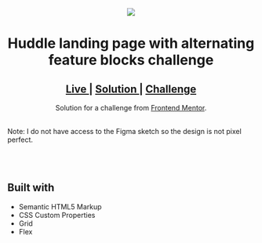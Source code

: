 <div align="center">
<img src="https://res.cloudinary.com/dz209s6jk/image/upload/q_auto:good,w_900/Challenges/wn3pttg6nwgymod2iqxy.jpg"></img>
</div>

<h1 align="center">Huddle landing page with alternating feature blocks challenge</h1>

<div align="center">
  <h2>
    <a href="https://abdulrahmanfe.github.io/Challenge_Num_14/" target="_blank">
      Live
    </a>
    <span> | </span>
    <a href="https://www.frontendmentor.io/solutions/responsive-huddle-landing-page-component-html5-and-css3-NX_SI-YdF" target="_blank">
      Solution
    </a>
   <span> | </span>
    <a href="https://www.frontendmentor.io/challenges/huddle-landing-page-with-alternating-feature-blocks-5ca5f5981e82137ec91a5100" target="_blank">
      Challenge
    </a>
  </h2>
</div>
<div align="center">
   Solution for a challenge from <a href="https://www.frontendmentor.io/" target="_blank">Frontend Mentor</a>.
</div>
<br />
<p>Note: I do not have access to the Figma sketch so the design is not pixel perfect.</p>
<br />
<br />
<h2>Built with</h2>

- Semantic HTML5 Markup
- CSS Custom Properties
- Grid
- Flex
